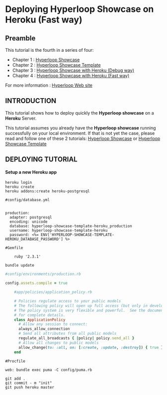 # Deploying Hyperloop Showcase on Heroku (Fast way)

## Preamble

This tutorial is the fourth in a series of four:

+ Chapter 1 : [Hyperloop Showcase](https://github.com/fzingg/hyperloop-showcase) 
+ Chapter 2 : [Hyperloop Showcase Template](https://github.com/fzingg/hyperloop-showcase-template) 
+ Chapter 3 : [Hyperloop Showcase with Heroku (Debug way)](https://github.com/fzingg/hyperloop-showcase-heroku) 
+ Chapter 4 : [Hyperloop Showcase with Heroku (Fast way)](https://github.com/fzingg/hyperloop-showcase-template-heroku) 

For more information : [Hyperloop Web site](http://ruby-hyperloop.io/)

## INTRODUCTION

This tutorial shows how to deploy quickly the **Hyperloop showcase** on a **Heroku** Server.

This tutorial assumes you already have the **Hyperloop showcase** running successfully on your local environment. If that is not yet the case, please read and follow one of these 2 tutorials: [Hyperloop Showcase](https://github.com/fzingg/hyperloop-showcase) or [Hyperloop Showcase Template](https://github.com/fzingg/hyperloop-showcase-template)

## DEPLOYING TUTORIAL

#### Setup a new Heroku app

```
heroku login
heroku create
heroku addons:create heroku-postgresql
```

```
#config/database.yml


production:
  adapter: postgresql
  encoding: unicode
  database: hyperloop-showcase-template-heroku_production
  username: hyperloop-showcase-template-heroku
  password: <%= ENV['HYPERLOOP-SHOWCASE-TEMPLATE-HEROKU_DATABASE_PASSWORD'] %>
```

```
#Gemfile

	ruby '2.3.1'

```

```
bundle update
```

```ruby
#config/environments/production.rb

config.assets.compile = true

```


```ruby
	#app/policies/application_policy.rb

	# Policies regulate access to your public models
	# The following policy will open up full access (but only in development)
	# The policy system is very flexible and powerful.  See the documentation
	# for complete details.
	class ApplicationPolicy
	  # Allow any session to connect:
	  always_allow_connection
	  # Send all attributes from all public models
	  regulate_all_broadcasts { |policy| policy.send_all }
	  # Allow all changes to public models
	  allow_change(to: :all, on: [:create, :update, :destroy]) { true }
	end

```

```
#Procfile

web: bundle exec puma -C config/puma.rb
```

```
git add .
git commit - m "init"
git push heroku master
```
